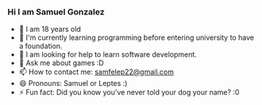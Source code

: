### Hi I am Samuel Gonzalez

- 🔭 I am 18 years old
- 🌱 I'm currently learning programming before entering university to have a foundation.
- 🤔 I am looking for help to learn software development.
- 💬 Ask me about games :D
- 📫 How to contact me: samfelep22@gmail.com
- 😄 Pronouns: Samuel or Leptes :)
- ⚡ Fun fact: Did you know you've never told your dog your name? :0
